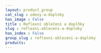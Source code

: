 ```yaml
---
layout: product_group
cat_slug : odevy-a-doplnky
has_image : False
title : Reflexní oblečení a doplňky
slug : reflexni-obleceni-a-doplnky
has_index : False
group_slug : reflexni-obleceni-a-doplnky
products:
---
```


